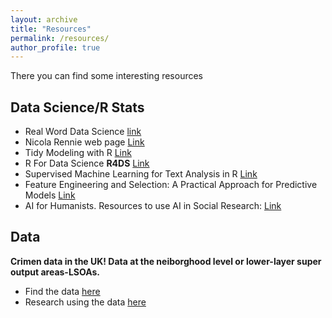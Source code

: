 ```yaml
---
layout: archive
title: "Resources"
permalink: /resources/
author_profile: true
---
```

There you can find some interesting resources



## Data Science/R Stats
* Real Word Data Science [link](https://realworlddatascience.net/)
* Nicola Rennie web page [Link](https://nrennie.rbind.io/)
* Tidy Modeling with R  [Link](https://www.tmwr.org/)
* R For Data Science **R4DS**  [Link](https://r4ds.hadley.nz/)  
* Supervised Machine Learning for Text Analysis in R [Link](https://smltar.com/)  
* Feature Engineering and Selection: A Practical Approach for Predictive Models  [Link](http://www.feat.engineering/) 
* AI for Humanists. Resources to use AI in Social Research: [Link](https://aiforhumanists.com/)


## Data 

<div style="display: flex; align-items: flex-start; margin-bottom: 20px;">
  <div>
    <strong> Crimen data in the UK! Data at the neiborghood level or lower-layer super output areas-LSOAs.</strong><br>
 <ul>
      <li>Find the data <a href="https://data.police.uk/data/archive/">here</a></li>
      <li>Research using the data <a href="https://www.aeaweb.org/articles?id=10.1257/app.20220585">here</a></li>
    </ul>
  </div>
</div>


